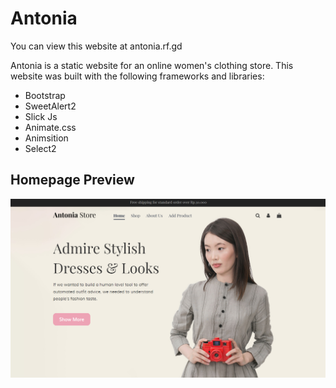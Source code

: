 # Antonia
You can view this website at antonia.rf.gd

Antonia is a static website for an online women's clothing store. 
This website was built with the following frameworks and libraries:

- Bootstrap
- SweetAlert2
- Slick Js 
- Animate.css
- Animsition
- Select2

## Homepage Preview

![alt text](https://github.com/anthonywsss/antonia/blob/main/images/Preview.png?raw=true)
